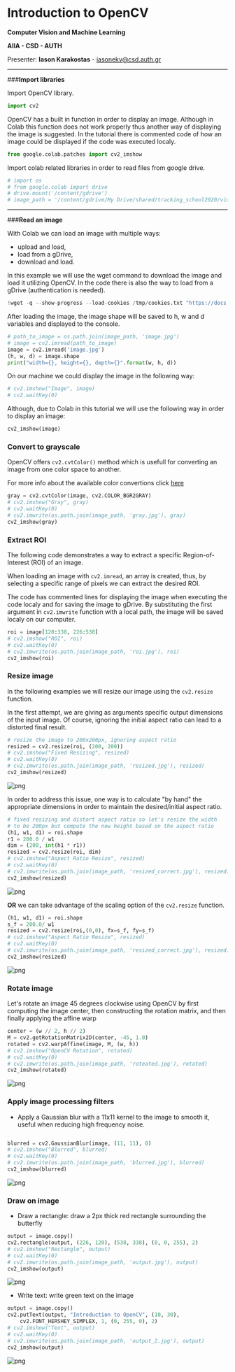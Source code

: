 # **Introduction to OpenCV**

**Computer Vision and Machine Learning**

**AIIA - CSD - AUTH**

Presenter: **Iason Karakostas** - iasonekv@csd.auth.gr


***
###**Import libraries**

Import OpenCV library.


```python
import cv2
```

OpenCV has a built in function in order to display an image. Although in Colab this function does not work properly thus another way of displaying the image is suggested. In the tutorial there is commented code of how an image could be displayed if the code was executed localy.


```python
from google.colab.patches import cv2_imshow
```

Import colab related libraries in order to read files from google drive.


```python
# import os
# from google.colab import drive
# drive.mount('/content/gdrive')
# image_path = '/content/gdrive/My Drive/shared/tracking_school2020/videos/'
```

***
###**Read an image**

With Colab we can load an image with multiple ways:
* upload and load,
* load from a gDrive,
* download and load.

In this example we will use the wget command to download the image and load it utilizing OpenCV. In the code there is also the way to load from a gDrive (authentication is needed).




```python
!wget -q --show-progress --load-cookies /tmp/cookies.txt "https://docs.google.com/uc?export=download&confirm=$(wget --quiet --save-cookies /tmp/cookies.txt --keep-session-cookies --no-check-certificate 'https://docs.google.com/uc?export=download&id=1X7Mo5dsa97d7BIYlGbu_aWawyK8a1v5S' -O- | sed -rn 's/.*confirm=([0-9A-Za-z_]+).*/\1\n/p')&id=1X7Mo5dsa97d7BIYlGbu_aWawyK8a1v5S" -O image.jpg && rm -rf /tmp/cookies.txt
```

After loading the image, the image shape will be saved to h, w and d variables and displayed to the console.


```python
# path_to_image = os.path.join(image_path, 'image.jpg')
# image = cv2.imread(path_to_image)
image = cv2.imread('image.jpg')
(h, w, d) = image.shape
print("width={}, height={}, depth={}".format(w, h, d))

```

On our machine we could display the image in the following way:


```python
# cv2.imshow("Image", image)
# cv2.waitKey(0)
```

Although, due to Colab in this tutorial we will use the following way in order to display an image: 


```python
cv2_imshow(image)
```

### **Convert to grayscale**

OpenCV offers ``cv2.cvtColor()`` method which is usefull for converting an image from one color space to another. 

For more info about the available color convertions click [here](https://docs.opencv.org/4.5.2/d8/d01/group__imgproc__color__conversions.html#ga4e0972be5de079fed4e3a10e24ef5ef0)


```python
gray = cv2.cvtColor(image, cv2.COLOR_BGR2GRAY)
# cv2.imshow("Gray", gray)
# cv2.waitKey(0)
# cv2.imwrite(os.path.join(image_path, 'gray.jpg'), gray)
cv2_imshow(gray)
```

### **Extract ROI**

The following code demonstrates a way to extract a specific Region-of-Interest (ROI) of an image.

When loading an image with ``cv2.imread``, an array is created, thus, by selecting a specific range of pixels we can extract the desired ROI.

The code has commented lines for displaying the image when executing the code localy and for saving the image to gDrive. By substituting the first argument in ``cv2.imwrite`` function with a local path, the image will be saved localy on our computer. 


```python
roi = image[120:338, 226:538]
# cv2.imshow("ROI", roi)
# cv2.waitKey(0)
# cv2.imwrite(os.path.join(image_path, 'roi.jpg'), roi)
cv2_imshow(roi)
```

### **Resize image**

In the following examples we will resize our image using the ``cv2.resize`` function. 

In the first attempt, we are giving as arguments specific output dimensions of the input image. Of course, ignoring the initial aspect ratio can lead to a distorted final result.


```python
# resize the image to 200x200px, ignoring aspect ratio
resized = cv2.resize(roi, (200, 200))
# cv2.imshow("Fixed Resizing", resized)
# cv2.waitKey(0)
# cv2.imwrite(os.path.join(image_path, 'resized.jpg'), resized)
cv2_imshow(resized)
```


    
![png](output_20_0.png)
    


In order to address this issue, one way is to calculate "by hand" the appropriate dimensions in order to maintain the desired/initial aspect ratio.


```python
# fixed resizing and distort aspect ratio so let's resize the width
# to be 200px but compute the new height based on the aspect ratio
(h1, w1, d1) = roi.shape
r1 = 200.0 / w1
dim = (200, int(h1 * r1))
resized = cv2.resize(roi, dim)
# cv2.imshow("Aspect Ratio Resize", resized)
# cv2.waitKey(0)
# cv2.imwrite(os.path.join(image_path, 'resized_correct.jpg'), resized)
cv2_imshow(resized)

```


    
![png](output_22_0.png)
    


**OR** we can take advantage of the scaling option of the ``cv2.resize`` function.


```python
(h1, w1, d1) = roi.shape
s_f = 200.0/ w1
resized = cv2.resize(roi,(0,0), fx=s_f, fy=s_f)
# cv2.imshow("Aspect Ratio Resize", resized)
# cv2.waitKey(0)
# cv2.imwrite(os.path.join(image_path, 'resized_correct.jpg'), resized)
cv2_imshow(resized)
```


    
![png](output_24_0.png)
    


### **Rotate image**

Let's rotate an image 45 degrees clockwise using OpenCV by first
computing the image center, then constructing the rotation matrix,
and then finally applying the affine warp


```python
center = (w // 2, h // 2)
M = cv2.getRotationMatrix2D(center, -45, 1.0)
rotated = cv2.warpAffine(image, M, (w, h))
# cv2.imshow("OpenCV Rotation", rotated)
# cv2.waitKey(0)
# cv2.imwrite(os.path.join(image_path, 'roteated.jpg'), rotated)
cv2_imshow(rotated)
```


    
![png](output_26_0.png)
    


### **Apply image processing filters**

 * Apply a Gaussian blur with a 11x11 kernel to the image to smooth it,
useful when reducing high frequency noise.


```python

blurred = cv2.GaussianBlur(image, (11, 11), 0)
# cv2.imshow("Blurred", blurred)
# cv2.waitKey(0)
# cv2.imwrite(os.path.join(image_path, 'blurred.jpg'), blurred)
cv2_imshow(blurred)
```


    
![png](output_28_0.png)
    


### **Draw on image**

* Draw a rectangle: draw a 2px thick red rectangle surrounding the butterfly


```python
output = image.copy()
cv2.rectangle(output, (226, 120), (538, 338), (0, 0, 255), 2)
# cv2.imshow("Rectangle", output)
# cv2.waitKey(0)
# cv2.imwrite(os.path.join(image_path, 'output.jpg'), output)
cv2_imshow(output)
```


    
![png](output_30_0.png)
    


* Write text: write green text on the image


```python
output = image.copy()
cv2.putText(output, "Introduction to OpenCV", (10, 30),
    cv2.FONT_HERSHEY_SIMPLEX, 1, (0, 255, 0), 2)
# cv2.imshow("Text", output)
# cv2.waitKey(0)
# cv2.imwrite(os.path.join(image_path, 'output_2.jpg'), output)
cv2_imshow(output)
```


    
![png](output_32_0.png)
    

